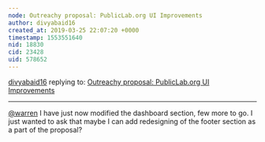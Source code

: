 ```yaml
---
node: Outreachy proposal: PublicLab.org UI Improvements
author: divyabaid16
created_at: 2019-03-25 22:07:20 +0000
timestamp: 1553551640
nid: 18830
cid: 23428
uid: 578652
---
```




[divyabaid16](../profile/divyabaid16) replying to: [Outreachy proposal: PublicLab.org UI Improvements](../notes/divyabaid16/03-23-2019/outreachy-proposal-publiclab-org-ui-improvements)

----
 [@warren](/profile/warren) I have just now modified the dashboard section, few more to go.
I just wanted to ask that maybe I can add redesigning of the footer section as a part of the proposal?